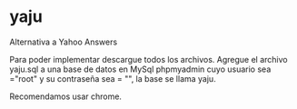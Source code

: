 # yaju
Alternativa a Yahoo Answers

Para poder implementar descargue todos los archivos.
Agregue el archivo yaju.sql a una base de datos en MySql phpmyadmin cuyo usuario sea ="root" y su contraseña sea = "", la base se llama yaju.

Recomendamos usar chrome.
